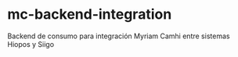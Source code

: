 # mc-backend-integration
Backend de consumo para integración Myriam Camhi entre sistemas Hiopos y Siigo
